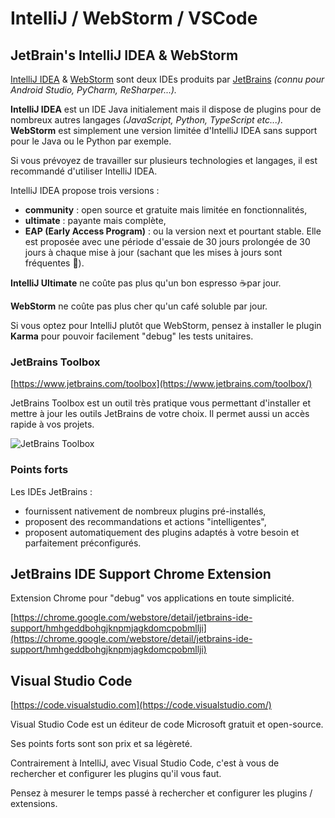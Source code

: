 # IntelliJ / WebStorm / VSCode

## JetBrain's IntelliJ IDEA & WebStorm

[IntelliJ IDEA](https://www.jetbrains.com/idea/) & [WebStorm](https://www.jetbrains.com/webstorm/) sont deux IDEs produits par [JetBrains](https://www.jetbrains.com/) _\(connu pour Android Studio, PyCharm, ReSharper...\)._

**IntelliJ IDEA** est un IDE Java initialement mais il dispose de plugins pour de nombreux autres langages _\(JavaScript, Python, TypeScript etc...\)._  
**WebStorm** est simplement une version limitée d'IntelliJ IDEA sans support pour le Java ou le Python par exemple.

Si vous prévoyez de travailler sur plusieurs technologies et langages, il est recommandé d'utiliser IntelliJ IDEA.

IntelliJ IDEA propose trois versions :

* **community** : open source et gratuite mais limitée en fonctionnalités,
* **ultimate** : payante mais complète,
* **EAP \(Early Access Program\)** : ou la version next et pourtant stable. Elle est proposée avec une période d'essaie de 30 jours prolongée de 30 jours à chaque mise à jour \(sachant que les mises à jours sont fréquentes 🎉\).


**IntelliJ Ultimate** ne coûte pas plus qu'un bon espresso ☕️par jour.

**WebStorm** ne coûte pas plus cher qu'un café soluble par jour.


Si vous optez pour IntelliJ plutôt que WebStorm, pensez à installer le plugin **Karma** pour pouvoir facilement "debug" les tests unitaires.


### JetBrains Toolbox

[https://www.jetbrains.com/toolbox](https://www.jetbrains.com/toolbox/)

JetBrains Toolbox est un outil très pratique vous permettant d'installer et mettre à jour les outils JetBrains de votre choix. Il permet aussi un accès rapide à vos projets.

![JetBrains Toolbox](../../.gitbook/assets/jetbrains-toolbox.png)

### Points forts

Les IDEs JetBrains :

* fournissent nativement de nombreux plugins pré-installés,
* proposent des recommandations et actions "intelligentes",
* proposent automatiquement des plugins adaptés à votre besoin et parfaitement préconfigurés.



## JetBrains IDE Support Chrome Extension

Extension Chrome pour "debug" vos applications en toute simplicité.

[https://chrome.google.com/webstore/detail/jetbrains-ide-support/hmhgeddbohgjknpmjagkdomcpobmllji](https://chrome.google.com/webstore/detail/jetbrains-ide-support/hmhgeddbohgjknpmjagkdomcpobmllji)



## Visual Studio Code

[https://code.visualstudio.com](https://code.visualstudio.com/)

Visual Studio Code est un éditeur de code Microsoft gratuit et open-source.

Ses points forts sont son prix et sa légèreté.

Contrairement à IntelliJ, avec Visual Studio Code, c'est à vous de rechercher et configurer les plugins qu'il vous faut.


Pensez à mesurer le temps passé à rechercher et configurer les plugins / extensions.


